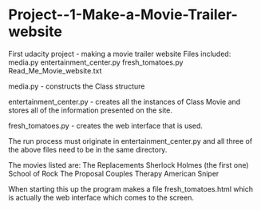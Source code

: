 # Project--1-Make-a-Movie-Trailer-website
First udacity project - making a movie trailer website
Files included:
    media.py
    entertainment_center.py
    fresh_tomatoes.py
    Read_Me_Movie_website.txt

media.py - constructs the Class structure

entertainment_center.py - creates all the instances of Class Movie and stores
all of the information presented on the site.

fresh_tomatoes.py - creates the web interface that is used.


The run process must originate in entertainment_center.py and all three of the
above files need to be in the same directory.

The movies listed are:
    The Replacements
    Sherlock Holmes (the first one)
    School of Rock
    The Proposal
    Couples Therapy
    American Sniper

When starting this up the program makes a file fresh_tomatoes.html which is
actually the web interface which comes to the screen.
